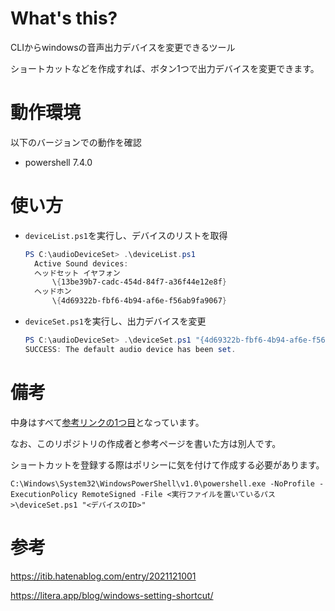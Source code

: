 # What's this?

CLIからwindowsの音声出力デバイスを変更できるツール

ショートカットなどを作成すれば、ボタン1つで出力デバイスを変更できます。

# 動作環境

以下のバージョンでの動作を確認
- powershell 7.4.0

# 使い方

- `deviceList.ps1`を実行し、デバイスのリストを取得

  ```powershell
  PS C:\audioDeviceSet> .\deviceList.ps1
    Active Sound devices:
    ヘッドセット イヤフォン
        \{13be39b7-cadc-454d-84f7-a36f44e12e8f}
    ヘッドホン
        \{4d69322b-fbf6-4b94-af6e-f56ab9fa9067}
  ```

- `deviceSet.ps1`を実行し、出力デバイスを変更

  ```powershell
  PS C:\audioDeviceSet> .\deviceSet.ps1 "{4d69322b-fbf6-4b94-af6e-f56ab9fa9067}"
  SUCCESS: The default audio device has been set.
  ```

# 備考

中身はすべて[参考リンクの1つ目](#参考)となっています。

なお、このリポジトリの作成者と参考ページを書いた方は別人です。

ショートカットを登録する際はポリシーに気を付けて作成する必要があります。

```
C:\Windows\System32\WindowsPowerShell\v1.0\powershell.exe -NoProfile -ExecutionPolicy RemoteSigned -File <実行ファイルを置いているパス>\deviceSet.ps1 "<デバイスのID>"
```

# 参考

https://itib.hatenablog.com/entry/2021121001

https://litera.app/blog/windows-setting-shortcut/
